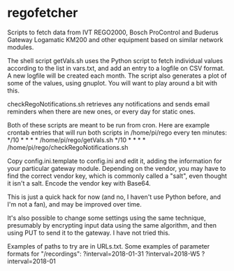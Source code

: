 # regofetcher
Scripts to fetch data from IVT REGO2000, Bosch ProControl and Buderus Gateway Logamatic KM200
and other equipment based on similar network modules.

The shell script getVals.sh uses the Python script to fetch individual values according to
the list in vars.txt, and add an entry to a logfile on CSV format. A new logfile will be
created each month. The script also generates a plot of some of the values, using gnuplot.
You will want to play around a bit with this.

checkRegoNotifications.sh retrieves any notifications and sends email reminders when there are
new ones, or every day for static ones.

Both of these scripts are meant to be run from cron. Here are example crontab entries that will
run both scripts in /home/pi/rego every ten minutes:
    */10 * * * * /home/pi/rego/getVals.sh
    */10 * * * * /home/pi/rego/checkRegoNotifications.sh

Copy config.ini.template to config.ini and edit it, adding the information for your particular
gateway module. Depending on the vendor, you may have to find the correct vendor key, which is
commonly called a "salt", even thought it isn't a salt. Encode the vendor key with Base64.

This is just a quick hack for now (and no, I haven't use Python before, and I'm not a fan),
and may be improved over time.

It's also possible to change some settings using the same technique, presumably by encrypting
input data using the same algorithm, and then using PUT to send it to the gateway. I have not
tried this.

Examples of paths to try are in URLs.txt.
Some examples of parameter formats for "/recordings":
?interval=2018-01-31
?interval=2018-W5
?interval=2018-01




